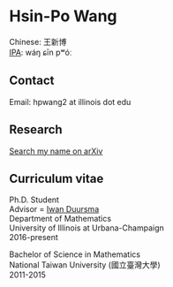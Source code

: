 # Hsin-Po Wang

Chinese: 王新博  
[IPA](https://en.wikipedia.org/wiki/Help:IPA/Mandarin): wáŋ ɕīn pʷóː

## Contact

Email: hpwang2 at illinois dot edu

## Research

[Search my name on arXiv](https://arxiv.org/search/?query=Hsin-Po+Wang&searchtype=author)

## Curriculum vitae

Ph.D. Student  
Advisor = [Iwan Duursma](https://faculty.math.illinois.edu/~duursma/)  
Department of Mathematics  
University of Illinois at Urbana-Champaign  
2016-present  
  
Bachelor of Science  in Mathematics  
National Taiwan University (國立臺灣大學)  
2011-2015

